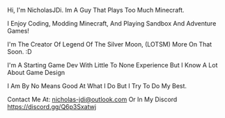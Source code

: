  Hi, I'm NicholasJDi. Im A Guy That Plays Too Much Minecraft.

I Enjoy Coding, Modding Minecraft, And Playing Sandbox And Adventure Games!

I'm The Creator Of Legend Of The Silver Moon, (LOTSM) More On That Soon. :D

I'm A Starting Game Dev With Little To None Experience But I Know A Lot About Game Design

I Am By No Means Good At What I Do But I Try To Do My Best.

Contact Me At: nicholas-jdi@outlook.com Or In My Discord https://discord.gg/Q6p3Sxatwj
